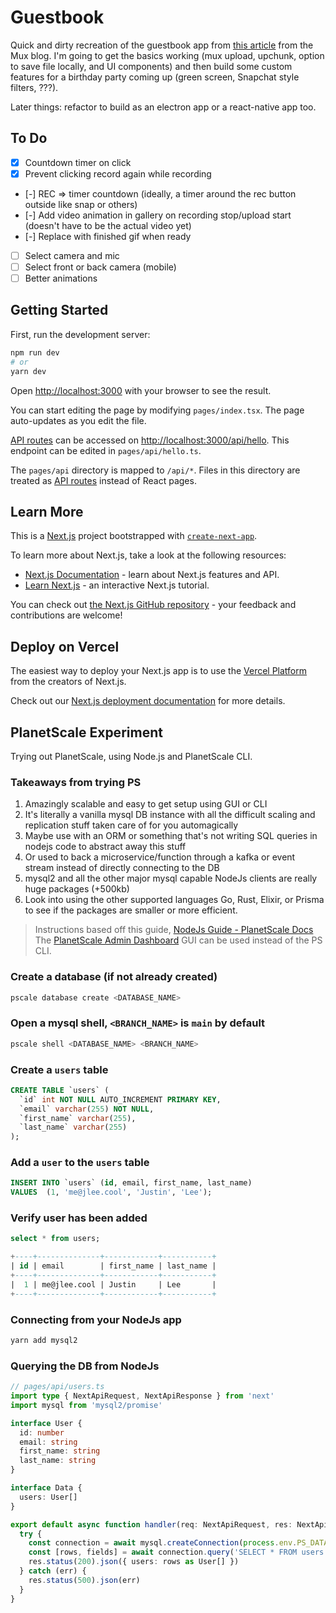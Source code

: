 # Guestbook

Quick and dirty recreation of the guestbook app from [this article](https://www.mux.com/blog/how-we-built-our-video-guestbook) from the Mux blog. I'm going to get the basics working (mux upload, upchunk, option to save file locally, and UI components) and then build some custom features for a birthday party coming up (green screen, Snapchat style filters, ???).

Later things: refactor to build as an electron app or a react-native app too.

## To Do

- [x] Countdown timer on click
- [x] Prevent clicking record again while recording
- [-] REC => timer countdown (ideally, a timer around the rec button outside like snap or others)
- [-] Add video animation in gallery on recording stop/upload start (doesn't have to be the actual video yet)
- [-] Replace with finished gif when ready
- [ ] Select camera and mic
- [ ] Select front or back camera (mobile)
- [ ] Better animations

## Getting Started

First, run the development server:

```bash
npm run dev
# or
yarn dev
```

Open [http://localhost:3000](http://localhost:3000) with your browser to see the result.

You can start editing the page by modifying `pages/index.tsx`. The page auto-updates as you edit the file.

[API routes](https://nextjs.org/docs/api-routes/introduction) can be accessed on [http://localhost:3000/api/hello](http://localhost:3000/api/hello). This endpoint can be edited in `pages/api/hello.ts`.

The `pages/api` directory is mapped to `/api/*`. Files in this directory are treated as [API routes](https://nextjs.org/docs/api-routes/introduction) instead of React pages.

## Learn More

This is a [Next.js](https://nextjs.org/) project bootstrapped with [`create-next-app`](https://github.com/vercel/next.js/tree/canary/packages/create-next-app).

To learn more about Next.js, take a look at the following resources:

- [Next.js Documentation](https://nextjs.org/docs) - learn about Next.js features and API.
- [Learn Next.js](https://nextjs.org/learn) - an interactive Next.js tutorial.

You can check out [the Next.js GitHub repository](https://github.com/vercel/next.js/) - your feedback and contributions are welcome!

## Deploy on Vercel

The easiest way to deploy your Next.js app is to use the [Vercel Platform](https://vercel.com/new?utm_medium=default-template&filter=next.js&utm_source=create-next-app&utm_campaign=create-next-app-readme) from the creators of Next.js.

Check out our [Next.js deployment documentation](https://nextjs.org/docs/deployment) for more details.

## PlanetScale Experiment

Trying out PlanetScale, using Node.js and PlanetScale CLI.

### Takeaways from trying PS

1. Amazingly scalable and easy to get setup using GUI or CLI
1. It's literally a vanilla mysql DB instance with all the difficult scaling and replication stuff taken care of for you automagically
1. Maybe use with an ORM or something that's not writing SQL queries in nodejs code to abstract away this stuff
1. Or used to back a microservice/function through a kafka or event stream instead of directly connecting to the DB
1. mysql2 and all the other major mysql capable NodeJs clients are really huge packages (+500kb)
1. Look into using the other supported languages Go, Rust, Elixir, or Prisma to see if the packages are smaller or more efficient.

> Instructions based off this guide, [NodeJs Guide - PlanetScale Docs](https://docs.planetscale.com/tutorials/connect-nodejs-app)
> The [PlanetScale Admin Dashboard](https://app.planetscale.com/hypergo/hypergo) GUI can be used instead of the PS CLI.

### Create a database (if not already created)

```zsh
pscale database create <DATABASE_NAME>
```

### Open a mysql shell, `<BRANCH_NAME>` is `main` by default

```zsh
pscale shell <DATABASE_NAME> <BRANCH_NAME>
```

### Create a `users` table

```sql
CREATE TABLE `users` (
  `id` int NOT NULL AUTO_INCREMENT PRIMARY KEY,
  `email` varchar(255) NOT NULL,
  `first_name` varchar(255),
  `last_name` varchar(255)
);
```

### Add a `user` to the `users` table

```sql
INSERT INTO `users` (id, email, first_name, last_name)
VALUES  (1, 'me@jlee.cool', 'Justin', 'Lee');
```

### Verify user has been added

```sql
select * from users;
```

```sql
+----+--------------+------------+-----------+
| id | email        | first_name | last_name |
+----+--------------+------------+-----------+
|  1 | me@jlee.cool | Justin     | Lee       |
+----+--------------+------------+-----------+
```

### Connecting from your NodeJs app

```zsh
yarn add mysql2
```

### Querying the DB from NodeJs

```typescript
// pages/api/users.ts
import type { NextApiRequest, NextApiResponse } from 'next'
import mysql from 'mysql2/promise'

interface User {
  id: number
  email: string
  first_name: string
  last_name: string
}

interface Data {
  users: User[]
}

export default async function handler(req: NextApiRequest, res: NextApiResponse<Data | any>) {
  try {
    const connection = await mysql.createConnection(process.env.PS_DATABASE_URL ?? 'no-url')
    const [rows, fields] = await connection.query('SELECT * FROM users')
    res.status(200).json({ users: rows as User[] })
  } catch (err) {
    res.status(500).json(err)
  }
}
```
